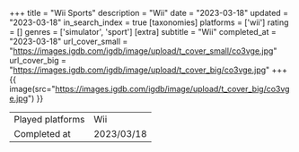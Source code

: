 +++
title = "Wii Sports"
description = "Wii"
date = "2023-03-18"
updated = "2023-03-18"
in_search_index = true
[taxonomies]
platforms = ['wii']
rating = []
genres = ['simulator', 'sport']
[extra]
subtitle = "Wii"
completed_at = "2023-03-18"
url_cover_small = "https://images.igdb.com/igdb/image/upload/t_cover_small/co3vge.jpg"
url_cover_big = "https://images.igdb.com/igdb/image/upload/t_cover_big/co3vge.jpg"
+++
{{ image(src="https://images.igdb.com/igdb/image/upload/t_cover_big/co3vge.jpg") }}

|              |            |
| ------------ | ---------- |
| Played platforms    | Wii |
| Completed at | 2023/03/18 |

